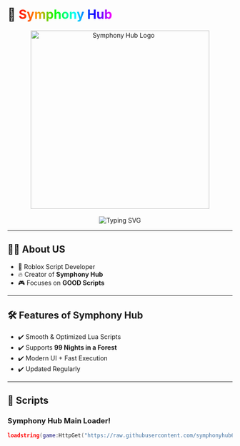 # 🎺 <span style="background: linear-gradient(90deg, #ff0000, #ff9900, #00ff00, #00ffff, #0000ff, #ff00ff); -webkit-background-clip: text; color: transparent;">Symphony Hub</span>

<p align="center">
  <img src="assets/paradozhub.png" alt="Symphony Hub Logo" width="400"/><br><br>

  <img src="https://readme-typing-svg.herokuapp.com?font=JetBrains+Mono&size=28&duration=3000&pause=500&color=00FFD1&center=true&vCenter=true&width=700&lines=🎵+Welcome+to+Symphony+Hub!+🎺;🟢+99+Days+in+a+Forest;🔴+Murder+Mystery+2" alt="Typing SVG" />
</p>

---

## 👨‍💻 About US

- 🚀 Roblox Script Developer
- 🔥 Creator of **Symphony Hub**  
- 🎮 Focuses on **GOOD Scripts**

---

## 🛠️ Features of Symphony Hub

- ✔️ Smooth & Optimized Lua Scripts  
- ✔️ Supports **99 Nights in a Forest**  
- ✔️ Modern UI + Fast Execution  
- ✔️ Updated Regularly  

---

## 🚀 Scripts

### Symphony Hub Main Loader!
```lua
loadstring(game:HttpGet("https://raw.githubusercontent.com/symphonyhub67-a11y/Symphony-Hub/refs/heads/main/Symphony%20Hub.xyz"))()
